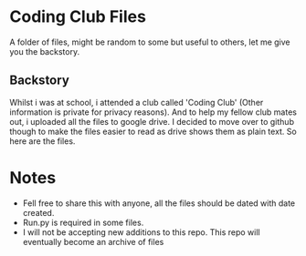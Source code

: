 # Coding Club Files
A folder of files, might be random to some but useful to others, let me give you the backstory.

## Backstory
Whilst i was at school, i attended a club called 'Coding Club' (Other information is private for privacy reasons). And to help my fellow club mates out, i uploaded all the files to google drive.
I decided to move over to github though to make the files easier to read as drive shows them as plain text. So here are the files.

# Notes
- Fell free to share this with anyone, all the files should be dated with date created.
- Run.py is required in some files.
- I will not be accepting new additions to this repo. This repo will eventually become an archive of files
